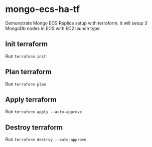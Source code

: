 # mongo-ecs-ha-tf

Demonstrate Mongo ECS Replica setup with terraform, it will setup 3 MongoDb nodes in ECS with EC2 launch type

## Init terraform

Run `terraform init`

## Plan terraform

Run `terraform plan`

## Apply terraform

Run `terraform apply --auto-approve`

## Destroy terraform

Run `terraform destroy --auto-approve`
